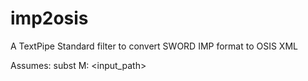 # imp2osis
A TextPipe Standard filter to convert SWORD IMP format to OSIS XML

Assumes: subst M: <input_path>
